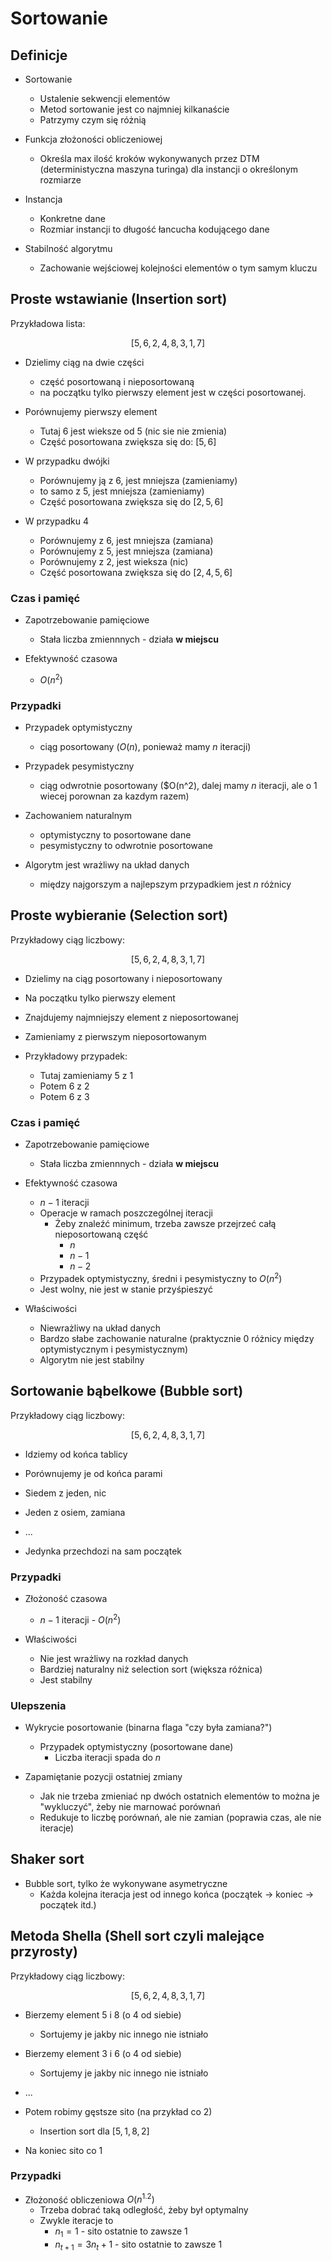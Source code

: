 # Sortowanie

## Definicje

- Sortowanie
	- Ustalenie sekwencji elementów
	- Metod sortowanie jest co najmniej kilkanaście
	- Patrzymy czym się różnią

- Funkcja złożoności obliczeniowej
	- Określa max ilość kroków wykonywanych przez DTM (deterministyczna maszyna turinga) dla instancji o określonym rozmiarze

- Instancja
	- Konkretne dane
	- Rozmiar instancji to długość łancucha kodującego dane

- Stabilność algorytmu
	- Zachowanie wejściowej kolejności elementów o tym samym kluczu

## Proste wstawianie (Insertion sort)

Przykładowa lista:

$$
[5,6,2,4,8,3,1,7]
$$

- Dzielimy ciąg na dwie części
	- część posortowaną i nieposortowaną
	- na początku tylko pierwszy element jest w części posortowanej.

- Porównujemy pierwszy element
	- Tutaj 6 jest wieksze od 5 (nic sie nie zmienia)
	- Część posortowana zwiększa się do: $[5,6]$

- W przypadku dwójki
	- Porównujemy ją z 6, jest mniejsza (zamieniamy)
	- to samo z 5, jest mniejsza (zamieniamy)
	- Część posortowana zwiększa się do $[2,5,6]$

- W przypadku 4
	- Porównujemy z 6, jest mniejsza (zamiana)
	- Porównujemy z 5, jest mniejsza (zamiana)
	- Porównujemy z 2, jest wieksza (nic)
	- Część posortowana zwiększa się do $[2,4,5,6]$

### Czas i pamięć

- Zapotrzebowanie pamięciowe
	- Stała liczba zmiennnych - działa **w miejscu**

- Efektywność czasowa
	- $O(n^2)$

### Przypadki

- Przypadek optymistyczny
	- ciąg posortowany ($O(n)$, ponieważ mamy $n$ iteracji)

- Przypadek pesymistyczny
	- ciąg odwrotnie posortowany ($O(n^2), dalej mamy $n$ iteracji, ale o 1 wiecej porownan za kazdym razem)

- Zachowaniem naturalnym
	- optymistyczny to posortowane dane
	- pesymistyczny to odwrotnie posortowane

- Algorytm jest wrażliwy na układ danych
	- między najgorszym a najlepszym przypadkiem jest $n$ różnicy

## Proste wybieranie (Selection sort)

Przykładowy ciąg liczbowy:

$$
[5,6,2,4,8,3,1,7]
$$

- Dzielimy na ciąg posortowany i nieposortowany
- Na początku tylko pierwszy element
- Znajdujemy najmniejszy element z nieposortowanej
- Zamieniamy z pierwszym nieposortowanym

- Przykładowy przypadek:
	- Tutaj zamieniamy 5 z 1
	- Potem 6 z 2
	- Potem 6 z 3

### Czas i pamięć

- Zapotrzebowanie pamięciowe
	- Stała liczba zmiennnych - działa **w miejscu**

- Efektywność czasowa
	- $n-1$ iteracji
	- Operacje w ramach poszczególnej iteracji
		- Żeby znaleźć minimum, trzeba zawsze przejrzeć całą nieposortowaną część
			- $n$
			- $n-1$
			- $n-2$
	- Przypadek optymistyczny, średni i pesymistyczny to $O(n^2)$
	- Jest wolny, nie jest w stanie przyśpieszyć

- Właściwości
	- Niewrażliwy na układ danych
	- Bardzo słabe zachowanie naturalne (praktycznie 0 różnicy między optymistycznym i pesymistycznym)
	- Algorytm nie jest stabilny

## Sortowanie bąbelkowe (Bubble sort)

Przykładowy ciąg liczbowy:

$$
[5,6,2,4,8,3,1,7]
$$

- Idziemy od końca tablicy
- Porównujemy je od końca parami

- Siedem z jeden, nic
- Jeden z osiem, zamiana
- ...
- Jedynka przechdozi na sam początek

### Przypadki

- Złożoność czasowa
	- $n-1$ iteracji - $O(n^2)$

- Właściwości
	- Nie jest wrażliwy na rozkład danych
	- Bardziej naturalny niż selection sort (większa różnica)
	- Jest stabilny

### Ulepszenia

- Wykrycie posortowanie (binarna flaga "czy była zamiana?")
	- Przypadek optymistyczny (posortowane dane)
		- Liczba iteracji spada do $n$

- Zapamiętanie pozycji ostatniej zmiany
	- Jak nie trzeba zmieniać np dwóch ostatnich elementów to można je "wykluczyć", żeby nie marnować porównań
	- Redukuje to liczbę porównań, ale nie zamian (poprawia czas, ale nie iteracje)

## Shaker sort

- Bubble sort, tylko że wykonywane asymetryczne
	- Każda kolejna iteracja jest od innego końca (początek -> koniec -> początek itd.)

## Metoda Shella (Shell sort czyli malejące przyrosty)

Przykładowy ciąg liczbowy:

$$
[5,6,2,4,8,3,1,7]
$$

- Bierzemy element 5 i 8 (o 4 od siebie)
	- Sortujemy je jakby nic innego nie istniało

- Bierzemy element 3 i 6 (o 4 od siebie)
	- Sortujemy je jakby nic innego nie istniało

- ...

- Potem robimy gęstsze sito (na przykład co 2)
	-	Insertion sort dla $[5,1,8,2]$

- Na koniec sito co 1

### Przypadki

-	Złożoność obliczeniowa $O(n^{1.2})$
	- Trzeba dobrać taką odległość, żeby był optymalny
	- Zwykle iteracje to
		-	$n_1=1$ - sito ostatnie to zawsze 1
		-	$n_{t+1}=3n_t+1$ - sito ostatnie to zawsze 1
